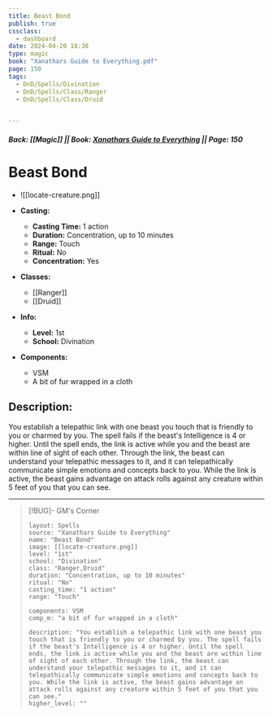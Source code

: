 ```yaml
---
title: Beast Bond
publish: true
cssclass:
  - dashboard
date: 2024-04-20 18:30
type: magic
book: "Xanathars Guide to Everything.pdf"
page: 150
tags:
  - DnD/Spells/Divination
  - DnD/Spells/Class/Ranger
  - DnD/Spells/Class/Druid


---
```


##### Back: [[Magic]] || Book: [Xanathars Guide to Everything](https://drive.google.com/drive/folders/1O5bhpYizcIT5xxAoLOuzCRht_PVS7VSG?usp=sharing) || Page: 150

# Beast Bond
- ![[locate-creature.png]]
- **Casting:**
    - **Casting Time:** 1 action
    - **Duration:** Concentration, up to 10 minutes
    - **Range:** Touch
    - **Ritual:** No
    - **Concentration:** Yes
- **Classes:**
    - [[Ranger]]
    - [[Druid]]

- **Info:**
    - **Level:** 1st
    - **School:** Divination
- **Components:**
    - VSM
    - A bit of fur wrapped in a cloth

## Description:
You establish a telepathic link with one beast you touch that is friendly to you or charmed by you. The spell fails if the beast's Intelligence is 4 or higher. Until the spell ends, the link is active while you and the beast are within line of sight of each other. Through the link, the beast can understand your telepathic messages to it, and it can telepathically communicate simple emotions and concepts back to you. While the link is active, the beast gains advantage on attack rolls against any creature within 5 feet of you that you can see.



---

> [!BUG]- GM's Corner
>
> ```statblock
> layout: Spells
> source: "Xanathars Guide to Everything"
> name: "Beast Bond"
> image: [[locate-creature.png]]
> level: "1st"
> school: "Divination"
> class: "Ranger,Druid"
> duration: "Concentration, up to 10 minutes"
> ritual: "No"
> casting_time: "1 action"
> range: "Touch"
>
> components: VSM
> comp_m: "a bit of fur wrapped in a cloth"
>
> description: "You establish a telepathic link with one beast you touch that is friendly to you or charmed by you. The spell fails if the beast's Intelligence is 4 or higher. Until the spell ends, the link is active while you and the beast are within line of sight of each other. Through the link, the beast can understand your telepathic messages to it, and it can telepathically communicate simple emotions and concepts back to you. While the link is active, the beast gains advantage on attack rolls against any creature within 5 feet of you that you can see."
> higher_level: ""
> ```
